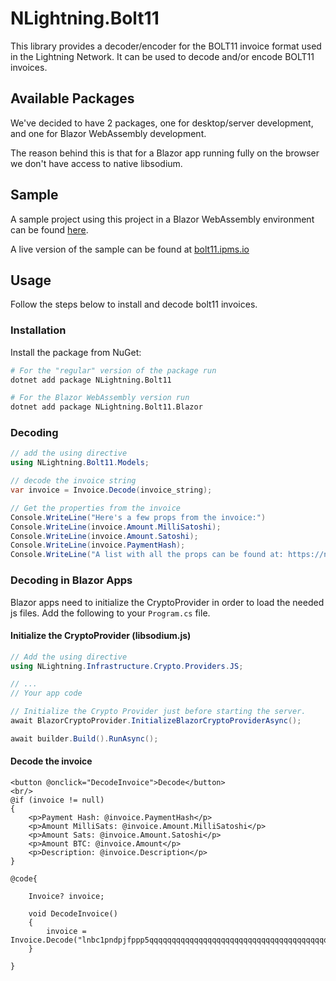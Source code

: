 # NLightning.Bolt11

This library provides a decoder/encoder for the BOLT11 invoice format used in the Lightning Network.
It can be used to decode and/or encode BOLT11 invoices.

## Available Packages

We've decided to have 2 packages, one for desktop/server development, and one for Blazor WebAssembly development.

The reason behind this is that for a Blazor app running fully on the browser we don't have access to native libsodium.

## Sample

A sample project using this project in a Blazor WebAssembly environment can be found [here](https://github.com/ipms-io/NLightning-Samples/tree/main/Bolt11.Decoder.Blazor).

A live version of the sample can be found at [bolt11.ipms.io](https://bolt11.ipms.io)

## Usage

Follow the steps below to install and decode bolt11 invoices.

### Installation

Install the package from NuGet:

```bash
# For the "regular" version of the package run
dotnet add package NLightning.Bolt11

# For the Blazor WebAssembly version run
dotnet add package NLightning.Bolt11.Blazor
```

### Decoding

```csharp
// add the using directive
using NLightning.Bolt11.Models;

// decode the invoice string
var invoice = Invoice.Decode(invoice_string);

// Get the properties from the invoice
Console.WriteLine("Here's a few props from the invoice:")
Console.WriteLine(invoice.Amount.MilliSatoshi);
Console.WriteLine(invoice.Amount.Satoshi);
Console.WriteLine(invoice.PaymentHash);
Console.WriteLine("A list with all the props can be found at: https://nlightning.ipms.io/api/NLightning.Bolts.BOLT11.Invoice.html#properties");
```

### Decoding in Blazor Apps

Blazor apps need to initialize the CryptoProvider in order to load the needed js files. Add the following to your
`Program.cs` file.

#### Initialize the CryptoProvider (libsodium.js)

```csharp
// Add the using directive
using NLightning.Infrastructure.Crypto.Providers.JS;

// ...
// Your app code

// Initialize the Crypto Provider just before starting the server.
await BlazorCryptoProvider.InitializeBlazorCryptoProviderAsync();

await builder.Build().RunAsync();
```

#### Decode the invoice

```blazor
<button @onclick="DecodeInvoice">Decode</button>
<br/>
@if (invoice != null)
{
    <p>Payment Hash: @invoice.PaymentHash</p>
    <p>Amount MilliSats: @invoice.Amount.MilliSatoshi</p>
    <p>Amount Sats: @invoice.Amount.Satoshi</p>
    <p>Amount BTC: @invoice.Amount</p>
    <p>Description: @invoice.Description</p>
}

@code{

    Invoice? invoice;
    
    void DecodeInvoice()
    {
        invoice = Invoice.Decode("lnbc1pndpjfppp5qqqqqqqqqqqqqqqqqqqqqqqqqqqqqqqqqqqqqqqqqqqqqqqqqqqssp5qqqqqqqqqqqqqqqqqqqqqqqqqqqqqqqqqqqqqqqqqqqqqqqqqqqsdqq5243a4h29w7lm6g89hktd0qzfakevjp7hktskal5p69jxa6vyqw4s95577lltw0t6l9dhp7cfld9urkxfsucsxascnxdqmanrlklsqcp5nwzmf");
    }

}
```


